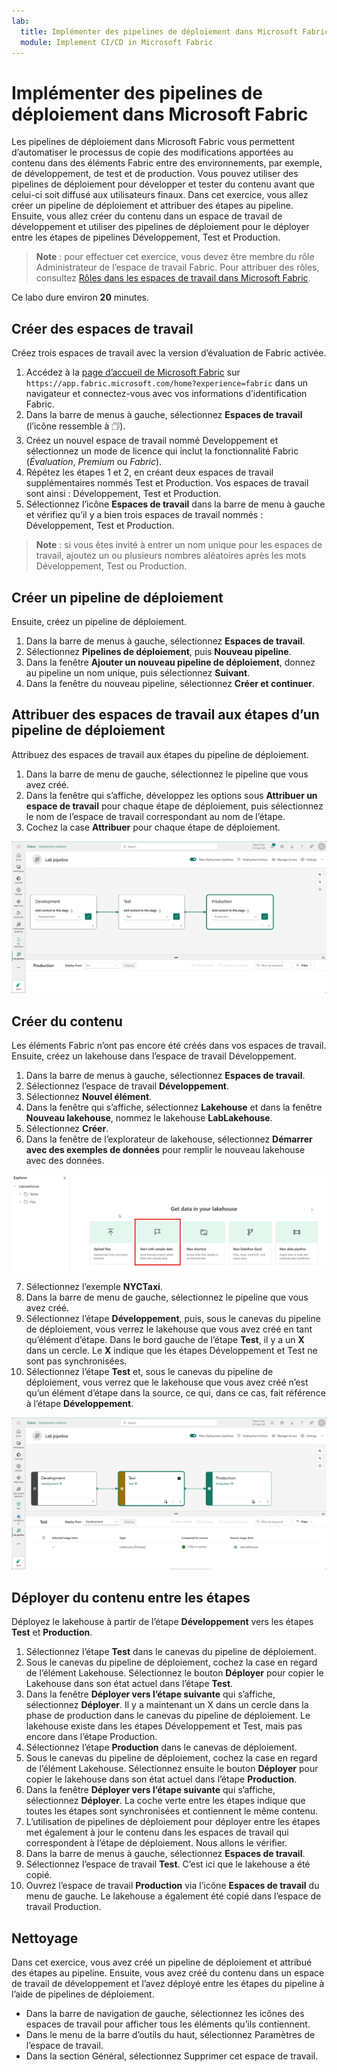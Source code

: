 ```yaml
---
lab:
  title: Implémenter des pipelines de déploiement dans Microsoft Fabric
  module: Implement CI/CD in Microsoft Fabric
---
```


# Implémenter des pipelines de déploiement dans Microsoft Fabric

Les pipelines de déploiement dans Microsoft Fabric vous permettent d’automatiser le processus de copie des modifications apportées au contenu dans des éléments Fabric entre des environnements, par exemple, de développement, de test et de production. Vous pouvez utiliser des pipelines de déploiement pour développer et tester du contenu avant que celui-ci soit diffusé aux utilisateurs finaux. Dans cet exercice, vous allez créer un pipeline de déploiement et attribuer des étapes au pipeline. Ensuite, vous allez créer du contenu dans un espace de travail de développement et utiliser des pipelines de déploiement pour le déployer entre les étapes de pipelines Développement, Test et Production.

> **Note** : pour effectuer cet exercice, vous devez être membre du rôle Administrateur de l’espace de travail Fabric. Pour attribuer des rôles, consultez [Rôles dans les espaces de travail dans Microsoft Fabric](https://learn.microsoft.com/en-us/fabric/get-started/roles-workspaces).

Ce labo dure environ **20** minutes.

## Créer des espaces de travail

Créez trois espaces de travail avec la version d’évaluation de Fabric activée.

1. Accédez à la [page d’accueil de Microsoft Fabric](https://app.fabric.microsoft.com/home?experience=fabric) sur `https://app.fabric.microsoft.com/home?experience=fabric` dans un navigateur et connectez-vous avec vos informations d’identification Fabric.
2. Dans la barre de menus à gauche, sélectionnez **Espaces de travail** (l’icône ressemble à &#128455;).
3. Créez un nouvel espace de travail nommé Developpement et sélectionnez un mode de licence qui inclut la fonctionnalité Fabric (*Évaluation*, *Premium* ou *Fabric*).
4. Répétez les étapes 1 et 2, en créant deux espaces de travail supplémentaires nommés Test et Production. Vos espaces de travail sont ainsi : Développement, Test et Production.
5. Sélectionnez l’icône **Espaces de travail** dans la barre de menu à gauche et vérifiez qu’il y a bien trois espaces de travail nommés : Développement, Test et Production.

> **Note** : si vous êtes invité à entrer un nom unique pour les espaces de travail, ajoutez un ou plusieurs nombres aléatoires après les mots Développement, Test ou Production.

## Créer un pipeline de déploiement

Ensuite, créez un pipeline de déploiement.

1. Dans la barre de menus à gauche, sélectionnez **Espaces de travail**.
2. Sélectionnez **Pipelines de déploiement**, puis **Nouveau pipeline**.
3. Dans la fenêtre **Ajouter un nouveau pipeline de déploiement**, donnez au pipeline un nom unique, puis sélectionnez **Suivant**.
4. Dans la fenêtre du nouveau pipeline, sélectionnez **Créer et continuer**.

## Attribuer des espaces de travail aux étapes d’un pipeline de déploiement

Attribuez des espaces de travail aux étapes du pipeline de déploiement.

1. Dans la barre de menu de gauche, sélectionnez le pipeline que vous avez créé. 
2. Dans la fenêtre qui s’affiche, développez les options sous **Attribuer un espace de travail** pour chaque étape de déploiement, puis sélectionnez le nom de l’espace de travail correspondant au nom de l’étape.
3. Cochez la case **Attribuer** pour chaque étape de déploiement.

  ![Capture d'écran du pipeline de déploiement.](./Images/deployment-pipeline.png)

## Créer du contenu

Les éléments Fabric n’ont pas encore été créés dans vos espaces de travail. Ensuite, créez un lakehouse dans l’espace de travail Développement.

1. Dans la barre de menus à gauche, sélectionnez **Espaces de travail**.
2. Sélectionnez l’espace de travail **Développement**.
3. Sélectionnez **Nouvel élément**.
4. Dans la fenêtre qui s’affiche, sélectionnez **Lakehouse** et dans la fenêtre **Nouveau lakehouse**, nommez le lakehouse **LabLakehouse**.
5. Sélectionnez **Créer**.
6. Dans la fenêtre de l’explorateur de lakehouse, sélectionnez **Démarrer avec des exemples de données** pour remplir le nouveau lakehouse avec des données.

  ![Capture d’écran de l’explorateur de lakehouse.](./Images/lakehouse-explorer.png)

7. Sélectionnez l’exemple **NYCTaxi**.
8. Dans la barre de menu de gauche, sélectionnez le pipeline que vous avez créé.
9. Sélectionnez l’étape **Développement**, puis, sous le canevas du pipeline de déploiement, vous verrez le lakehouse que vous avez créé en tant qu’élément d’étape. Dans le bord gauche de l’étape **Test**, il y a un **X** dans un cercle. Le **X** indique que les étapes Développement et Test ne sont pas synchronisées.
10. Sélectionnez l’étape **Test** et, sous le canevas du pipeline de déploiement, vous verrez que le lakehouse que vous avez créé n’est qu’un élément d’étape dans la source, ce qui, dans ce cas, fait référence à l’étape **Développement**.  

  ![Capture d’écran du pipeline de déploiement montrant des disparités de contenu entre les étapes.](./Images/lab-pipeline-compare.png)

## Déployer du contenu entre les étapes

Déployez le lakehouse à partir de l’étape **Développement** vers les étapes **Test** et **Production**.
1. Sélectionnez l’étape **Test** dans le canevas du pipeline de déploiement.
1. Sous le canevas du pipeline de déploiement, cochez la case en regard de l’élément Lakehouse. Sélectionnez le bouton **Déployer** pour copier le Lakehouse dans son état actuel dans l’étape **Test**.
1. Dans la fenêtre **Déployer vers l’étape suivante** qui s’affiche, sélectionnez **Déployer**.
 Il y a maintenant un X dans un cercle dans la phase de production dans le canevas du pipeline de déploiement. Le lakehouse existe dans les étapes Développement et Test, mais pas encore dans l’étape Production.
1. Sélectionnez l’étape **Production** dans le canevas de déploiement.
1. Sous le canevas du pipeline de déploiement, cochez la case en regard de l’élément Lakehouse. Sélectionnez ensuite le bouton **Déployer** pour copier le lakehouse dans son état actuel dans l’étape **Production**.
1. Dans la fenêtre **Déployer vers l’étape suivante** qui s’affiche, sélectionnez **Déployer**. La coche verte entre les étapes indique que toutes les étapes sont synchronisées et contiennent le même contenu.
1. L’utilisation de pipelines de déploiement pour déployer entre les étapes met également à jour le contenu dans les espaces de travail qui correspondent à l’étape de déploiement. Nous allons le vérifier.
1. Dans la barre de menus à gauche, sélectionnez **Espaces de travail**.
1. Sélectionnez l’espace de travail **Test**. C’est ici que le lakehouse a été copié.
1. Ouvrez l’espace de travail **Production** via l’icône **Espaces de travail** du menu de gauche. Le lakehouse a également été copié dans l’espace de travail Production.

## Nettoyage

Dans cet exercice, vous avez créé un pipeline de déploiement et attribué des étapes au pipeline. Ensuite, vous avez créé du contenu dans un espace de travail de développement et l’avez déployé entre les étapes du pipeline à l’aide de pipelines de déploiement.

- Dans la barre de navigation de gauche, sélectionnez les icônes des espaces de travail pour afficher tous les éléments qu’ils contiennent.
- Dans le menu de la barre d’outils du haut, sélectionnez Paramètres de l’espace de travail.
- Dans la section Général, sélectionnez Supprimer cet espace de travail.
